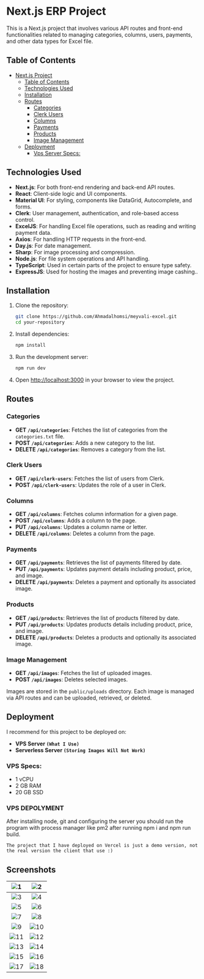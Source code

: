 # Next.js ERP Project

This is a Next.js project that involves various API routes and front-end functionalities related to managing categories, columns, users, payments, and other data types for Excel file.

## Table of Contents

- [Next.js Project](#nextjs-project)
  - [Table of Contents](#table-of-contents)
  - [Technologies Used](#technologies-used)
  - [Installation](#installation)
  - [Routes](#routes)
    - [Categories](#categories)
    - [Clerk Users](#clerk-users)
    - [Columns](#columns)
    - [Payments](#payments)
    - [Products](#products)
    - [Image Management](#image-management)
  - [Deployment](#deployment)
    - [Vps Server Specs:](#vps-server-specs)


## Technologies Used

- **Next.js**: For both front-end rendering and back-end API routes.
- **React**: Client-side logic and UI components.
- **Material UI**: For styling, components like DataGrid, Autocomplete, and forms.
- **Clerk**: User management, authentication, and role-based access control.
- **ExcelJS**: For handling Excel file operations, such as reading and writing payment data.
- **Axios**: For handling HTTP requests in the front-end.
- **Day.js**: For date management.
- **Sharp**: For image processing and compression.
- **Node.js**: For file system operations and API handling.
- **TypeScript**: Used in certain parts of the project to ensure type safety.
- **ExpressJS**: Used for hosting the images and preventing image cashing..

## Installation

1. Clone the repository:
    ```bash
    git clone https://github.com/Ahmadalhomsi/meyvali-excel.git
    cd your-repository
    ```

2. Install dependencies:
    ```bash
    npm install
    ```

3. Run the development server:
    ```bash
    npm run dev
    ```

4. Open [http://localhost:3000](http://localhost:3000) in your browser to view the project.

## Routes
### Categories

- **GET `/api/categories`**: Fetches the list of categories from the `categories.txt` file.
- **POST `/api/categories`**: Adds a new category to the list.
- **DELETE `/api/categories`**: Removes a category from the list.

### Clerk Users

- **GET `/api/clerk-users`**: Fetches the list of users from Clerk.
- **POST `/api/clerk-users`**: Updates the role of a user in Clerk.

### Columns

- **GET `/api/columns`**: Fetches column information for a given page.
- **POST `/api/columns`**: Adds a column to the page.
- **PUT `/api/columns`**: Updates a column name or letter.
- **DELETE `/api/columns`**: Deletes a column from the page.

### Payments

- **GET `/api/payments`**: Retrieves the list of payments filtered by date.
- **PUT `/api/payments`**: Updates payment details including product, price, and image.
- **DELETE `/api/payments`**: Deletes a payment and optionally its associated image.
  
### Products

- **GET `/api/products`**: Retrieves the list of products filtered by date.
- **PUT `/api/products`**: Updates products details including product, price, and image.
- **DELETE `/api/products`**: Deletes a products and optionally its associated image.

### Image Management

- **GET `/api/images`**: Fetches the list of uploaded images.
- **POST `/api/images`**: Deletes selected images.

Images are stored in the `public/uploads` directory. Each image is managed via API routes and can be uploaded, retrieved, or deleted.

## Deployment

I recommend for this project to be deployed on:

- **VPS Server `(What I Use)`**
- **Serverless Server `(Storing Images Will Not Work)`**

### VPS Specs:

- 1 vCPU
- 2 GB RAM
- 20 GB SSD

### VPS DEPOLYMENT
After installing node, git and configuring the server you should run the program with process manager like pm2 after running npm i and npm run build.

`The project that I have deployed on Vercel is just a demo version, not the real version the client that use :)`

## Screenshots

| ![1](https://github.com/Ahmadalhomsi/meyvali-excel/blob/master/Pics/1.png) | ![2](https://github.com/Ahmadalhomsi/meyvali-excel/blob/master/Pics/2.png) |
|:--------------------------------------------------------------------------:|:--------------------------------------------------------------------------:|
| ![3](https://github.com/Ahmadalhomsi/meyvali-excel/blob/master/Pics/3.png) | ![4](https://github.com/Ahmadalhomsi/meyvali-excel/blob/master/Pics/4.png) |
| ![5](https://github.com/Ahmadalhomsi/meyvali-excel/blob/master/Pics/5.png) | ![6](https://github.com/Ahmadalhomsi/meyvali-excel/blob/master/Pics/6.png) |
| ![7](https://github.com/Ahmadalhomsi/meyvali-excel/blob/master/Pics/7.png) | ![8](https://github.com/Ahmadalhomsi/meyvali-excel/blob/master/Pics/8.png) |
| ![9](https://github.com/Ahmadalhomsi/meyvali-excel/blob/master/Pics/9.png) | ![10](https://github.com/Ahmadalhomsi/meyvali-excel/blob/master/Pics/10.png) |
| ![11](https://github.com/Ahmadalhomsi/meyvali-excel/blob/master/Pics/11.png) | ![12](https://github.com/Ahmadalhomsi/meyvali-excel/blob/master/Pics/12.png) |
| ![13](https://github.com/Ahmadalhomsi/meyvali-excel/blob/master/Pics/13.png) | ![14](https://github.com/Ahmadalhomsi/meyvali-excel/blob/master/Pics/14.png) |
| ![15](https://github.com/Ahmadalhomsi/meyvali-excel/blob/master/Pics/15.png) | ![16](https://github.com/Ahmadalhomsi/meyvali-excel/blob/master/Pics/16.png) |
| ![17](https://github.com/Ahmadalhomsi/meyvali-excel/blob/master/Pics/17.png) | ![18](https://github.com/Ahmadalhomsi/meyvali-excel/blob/master/Pics/18.png) |
